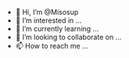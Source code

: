 - 👋 Hi, I’m @Misosup
- 👀 I’m interested in ...
- 🌱 I’m currently learning ...
- 💞️ I’m looking to collaborate on ...
- 📫 How to reach me ...

<!---
Misosup/Misosup is a ✨ special ✨ repository because its `README.md` (this file) appears on your GitHub profile.
You can click the Preview link to take a look at your changes.
--->
